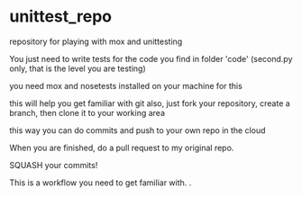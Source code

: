 unittest_repo
=============

repository for playing with mox and unittesting

You just need to write tests for the code you find in folder 'code' (second.py only, that is the level you are testing)

you need mox and nosetests installed on your machine for this

this will help you get familiar with git also, just fork your repository, create a branch, then clone it to your working area

this way you can do commits and push to your own repo in the cloud

When you are finished, do a pull request to my original repo. 

SQUASH your commits! 

This is a workflow you need to get familiar with.
.
